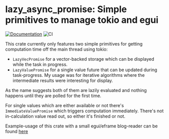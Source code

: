 # lazy_async_promise: Simple primitives to manage tokio and egui
[![Documentation](https://docs.rs/lazy_async_promise/badge.svg)](https://docs.rs/lazy_async_promise)
![CI](https://github.com/ChrisRega/lazy_async_promise/actions/workflows/rust.yml/badge.svg?branch=main "CI")

This crate currently only features two simple primitives for getting computation time off the main thread using tokio:
- `LazyVecPromise` for a vector-backed storage which can be displayed while the task in progress.
- `LazyValuePromise` for a single value future that can be updated during task-progress. My usage was for iterative algorithms where the intermediate results were interesting for display.

As the name suggests both of them are lazily evaluated and nothing happens until they are polled for the first time.

For single values which are either available or not there's `ImmediateValuePromise` which triggers computation immediately.
There's not in-calculation value read out, so either it's finished or not. 

Example-usage of this crate with a small egui/eframe blog-reader can be found [here](https://github.com/ChrisRega/example-blog-client/)